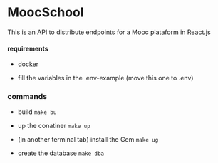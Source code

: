 # MoocSchool
This is an API to distribute endpoints for a Mooc plataform in React.js

#### requirements
- docker
  
- fill the variables in the .env-example (move this one to .env)

### commands

- build `make bu`

- up the conatiner `make up`

- (in another terminal tab) install the Gem `make ug`

- create the database `make dba` 

